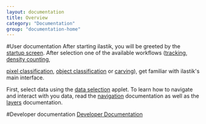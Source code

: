 ```yaml
---
layout: documentation
title: Overview
category: "Documentation"
group: "documentation-home"
---
```

#User documentation
After starting ilastik, you will be greeted by the
[startup screen]({{site.baseurl}}/documentation/basics/startup.html).
After selection one of the available workflows
([tracking]({{site.baseurl}}/documentation/tracking/tracking.html),
[density counting]({{site.baseurl}}/documentation/counting/counting.html),

[pixel classification]({{site.baseurl}}/documentation/pixelclassification/pixelclassification.html),
[object classification]({{site.baseurl}}/documentation/objects/objects.html)
or
[carving]({{site.baseurl}}/documentation/carving/carving.html)),
get familiar with ilastik's main interface.

First, select data using the
[data selection]({{site.baseurl}}/documentation/basics/dataselection.html)
applet.
To learn how to navigate and interact with you data, read the
[navigation]({{site.baseurl}}/documentation/basics/navigation.html)
documentation as well as the
[layers]({{site.baseurl}}/documentation/basics/layers.html)
documentation.

#Developer documentation
[Developer Documentation]({{site.baseurl}}/development.html)
